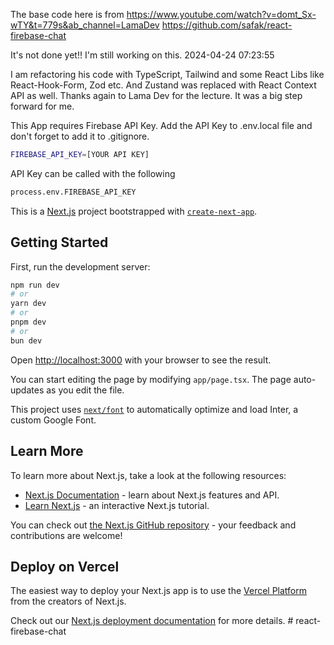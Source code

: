 
The base code here is from 
https://www.youtube.com/watch?v=domt_Sx-wTY&t=779s&ab_channel=LamaDev
https://github.com/safak/react-firebase-chat

It's not done yet!! I'm still working on this. 2024-04-24 07:23:55

I am refactoring his code with TypeScript, Tailwind and some React Libs like React-Hook-Form, Zod etc. And Zustand was replaced with React Context API as well.
Thanks again to Lama Dev for the lecture. It was a big step forward for me.

This App requires Firebase API Key.
Add the API Key to .env.local file and don't forget to add it to .gitignore. 
```bash
FIREBASE_API_KEY=[YOUR API KEY]
```

API Key can be called with the following
```bash
process.env.FIREBASE_API_KEY
```



This is a [Next.js](https://nextjs.org/) project bootstrapped with [`create-next-app`](https://github.com/vercel/next.js/tree/canary/packages/create-next-app).

## Getting Started

First, run the development server:

```bash
npm run dev
# or
yarn dev
# or
pnpm dev
# or
bun dev
```

Open [http://localhost:3000](http://localhost:3000) with your browser to see the result.

You can start editing the page by modifying `app/page.tsx`. The page auto-updates as you edit the file.

This project uses [`next/font`](https://nextjs.org/docs/basic-features/font-optimization) to automatically optimize and load Inter, a custom Google Font.

## Learn More

To learn more about Next.js, take a look at the following resources:

- [Next.js Documentation](https://nextjs.org/docs) - learn about Next.js features and API.
- [Learn Next.js](https://nextjs.org/learn) - an interactive Next.js tutorial.

You can check out [the Next.js GitHub repository](https://github.com/vercel/next.js/) - your feedback and contributions are welcome!

## Deploy on Vercel

The easiest way to deploy your Next.js app is to use the [Vercel Platform](https://vercel.com/new?utm_medium=default-template&filter=next.js&utm_source=create-next-app&utm_campaign=create-next-app-readme) from the creators of Next.js.

Check out our [Next.js deployment documentation](https://nextjs.org/docs/deployment) for more details.
#   r e a c t - f i r e b a s e - c h a t 
 
 